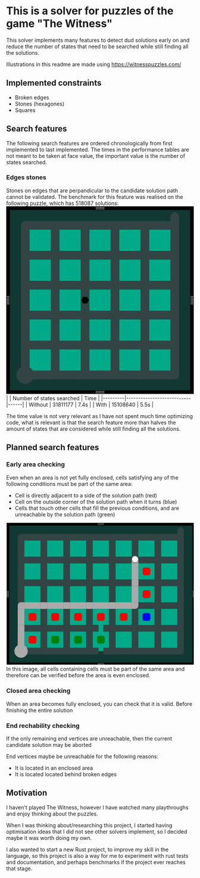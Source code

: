 # This is a solver for puzzles of the game "The Witness"

This solver implements many features to detect dud solutions early on and reduce the number of states that need to be searched while still finding all the solutions.

Illustrations in this readme are made using https://witnesspuzzles.com/

## Implemented constraints
- Broken edges
- Stones (hexagones)
- Squares

## Search features
The following search features are ordered chronologically from first implemented to last implemented. The times in the performance tables are not meant to be taken at face value, the important value is the number of states searched.
### Edges stones
Stones on edges that are perpandicular to the candidate solution path cannot be validated.
The benchmark for this feature was realised on the following puzzle, which has 518087 solutions:
![Early stone check benchmark puzzle](images/early_stone_check_bench.png)
|         | Number of states searched | Time |
|---------|---------------------------|------|
| Without | 31811177                  | 7.4s |
| With    | 15108640                  | 5.5s |

The time value is not very relevant as I have not spent much time optimizing code, what is relevant is that the search feature more than halves the amount of states that are considered while still finding all the solutions.

## Planned search features

### Early area checking
Even when an area is not yet fully enclosed, cells satisfying any of the following conditions must be part of the same area:
- Cell is directly adjacent to a side of the solution path (red)
- Cell on the outside corner of the solution path when it turns (blue)
- Cells that touch other cells that fill the previous conditions, and are unreachable by the solution path (green)

![Example of the conditions](images/early_area_check.png)
In this image, all cells containing cells must be part of the same area and therefore can be verified before the area is even enclosed.

### Closed area checking
When an area becomes fully enclosed, you can check that it is valid. Before finishing the entire solution

### End rechability checking
If the only remaining end vertices are unreachable, then the current candidate solution may be aborted

End vertices maybe be unreachable for the following reasons:
- It is located in an enclosed area
- It is located located behind broken edges

## Motivation

I haven't played The Witness, however I have watched many playthroughs and enjoy thinking about the puzzles.

When I was thinking about/researching this project, I started having optimisation ideas that I did not see other solvers implement, so I decided maybe it was worth doing my own.

I also wanted to start a new Rust project, to improve my skill in the language, so this project is also a way for me to experiment with rust tests and documentation, and perhaps benchmarks if the project ever reaches that stage.
